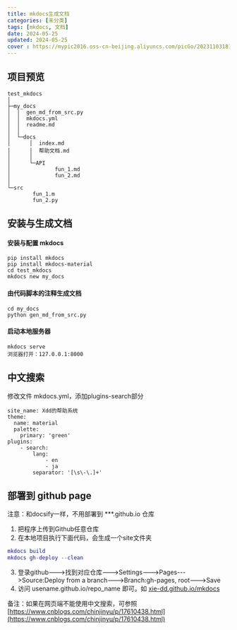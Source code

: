 ```yaml
---
title: mkdocs生成文档
categories: [未分类]
tags: [mkdocs, 文档]
date: 2024-05-25
updated: 2024-05-25
cover : https://mypic2016.oss-cn-beijing.aliyuncs.com/picGo/202311031815445.png
---
```

## 项目预览
```
test_mkdocs
│  
├─my_docs
│  │  gen_md_from_src.py
│  │  mkdocs.yml
│  │  readme.md
│  │  
│  └─docs
│      │  index.md
│      │  帮助文档.md
│      │  
│      └─API
│              fun_1.md
│              fun_2.md
│              
└─src
        fun_1.m
        fun_2.py
```

## 安装与生成文档
#### 安装与配置 mkdocs
```
pip install mkdocs
pip install mkdocs-material
cd test_mkdocs
mkdocs new my_docs
```
#### 由代码脚本的注释生成文档
```
cd my_docs
python gen_md_from_src.py
```
#### 启动本地服务器
```
mkdocs serve
浏览器打开：127.0.0.1:8000
```
## 中文搜索
修改文件 mkdocs.yml，添加plugins-search部分
```
site_name: Xdd的帮助系统
theme:
  name: material
  palette:
    primary: 'green'
plugins:
    - search:
        lang:
            - en
            - ja
        separator: '[\s\-\.]+'
```


## 部署到 github page
注意：和docsify一样，不用部署到 ***.github.io 仓库

1. 把程序上传到Github任意仓库
2. 在本地项目执行下面代码，会生成一个site文件夹
```matlab
mkdocs build
mkdocs gh-deploy --clean
```

3. 登录github--->找到对应仓库--->Settings--->Pages--->Source:Deploy from a branch--->Branch:gh-pages, root--->Save
4. 访问 usename.github.io/repo_name 即可。如 [xie-dd.github.io/mkdocs](http://xie-dd.github.io/mkdocs)

备注：如果在网页端不能使用中文搜索，可参照 [https://www.cnblogs.com/chinjinyu/p/17610438.html](https://www.cnblogs.com/chinjinyu/p/17610438.html)



